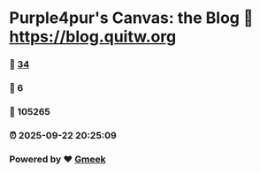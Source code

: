 # Purple4pur's Canvas: the Blog :link: https://blog.quitw.org 
### :page_facing_up: [34](https://blog.quitw.org/tag.html) 
### :speech_balloon: 6 
### :hibiscus: 105265 
### :alarm_clock: 2025-09-22 20:25:09 
### Powered by :heart: [Gmeek](https://github.com/Meekdai/Gmeek)
